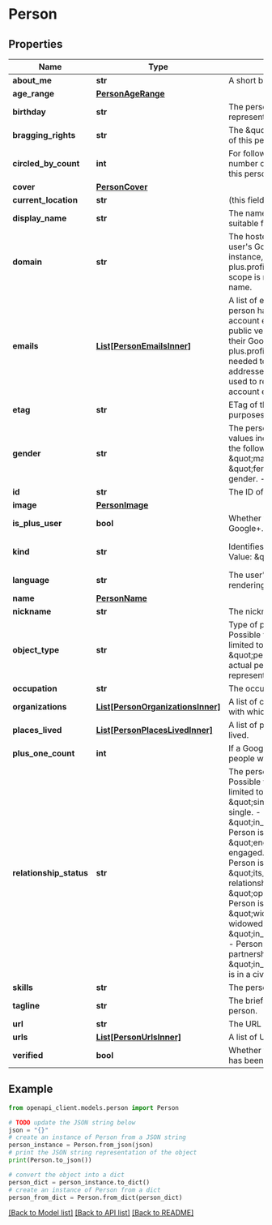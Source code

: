 # Person


## Properties

Name | Type | Description | Notes
------------ | ------------- | ------------- | -------------
**about_me** | **str** | A short biography for this person. | [optional] 
**age_range** | [**PersonAgeRange**](PersonAgeRange.md) |  | [optional] 
**birthday** | **str** | The person&#39;s date of birth, represented as YYYY-MM-DD. | [optional] 
**bragging_rights** | **str** | The \&quot;bragging rights\&quot; line of this person. | [optional] 
**circled_by_count** | **int** | For followers who are visible, the number of people who have added this person or page to a circle. | [optional] 
**cover** | [**PersonCover**](PersonCover.md) |  | [optional] 
**current_location** | **str** | (this field is not currently used) | [optional] 
**display_name** | **str** | The name of this person, which is suitable for display. | [optional] 
**domain** | **str** | The hosted domain name for the user&#39;s Google Apps account. For instance, example.com. The plus.profile.emails.read or email scope is needed to get this domain name. | [optional] 
**emails** | [**List[PersonEmailsInner]**](PersonEmailsInner.md) | A list of email addresses that this person has, including their Google account email address, and the public verified email addresses on their Google+ profile. The plus.profile.emails.read scope is needed to retrieve these email addresses, or the email scope can be used to retrieve just the Google account email address. | [optional] 
**etag** | **str** | ETag of this response for caching purposes. | [optional] 
**gender** | **str** | The person&#39;s gender. Possible values include, but are not limited to, the following values:   - \&quot;male\&quot; - Male gender.  - \&quot;female\&quot; - Female gender.  - \&quot;other\&quot; - Other. | [optional] 
**id** | **str** | The ID of this person. | [optional] 
**image** | [**PersonImage**](PersonImage.md) |  | [optional] 
**is_plus_user** | **bool** | Whether this user has signed up for Google+. | [optional] 
**kind** | **str** | Identifies this resource as a person. Value: \&quot;plus#person\&quot;. | [optional] [default to 'plus#person']
**language** | **str** | The user&#39;s preferred language for rendering. | [optional] 
**name** | [**PersonName**](PersonName.md) |  | [optional] 
**nickname** | **str** | The nickname of this person. | [optional] 
**object_type** | **str** | Type of person within Google+. Possible values include, but are not limited to, the following values:   - \&quot;person\&quot; - represents an actual person.  - \&quot;page\&quot; - represents a page. | [optional] 
**occupation** | **str** | The occupation of this person. | [optional] 
**organizations** | [**List[PersonOrganizationsInner]**](PersonOrganizationsInner.md) | A list of current or past organizations with which this person is associated. | [optional] 
**places_lived** | [**List[PersonPlacesLivedInner]**](PersonPlacesLivedInner.md) | A list of places where this person has lived. | [optional] 
**plus_one_count** | **int** | If a Google+ Page, the number of people who have +1&#39;d this page. | [optional] 
**relationship_status** | **str** | The person&#39;s relationship status. Possible values include, but are not limited to, the following values:   - \&quot;single\&quot; - Person is single.  - \&quot;in_a_relationship\&quot; - Person is in a relationship.  - \&quot;engaged\&quot; - Person is engaged.  - \&quot;married\&quot; - Person is married.  - \&quot;its_complicated\&quot; - The relationship is complicated.  - \&quot;open_relationship\&quot; - Person is in an open relationship.  - \&quot;widowed\&quot; - Person is widowed.  - \&quot;in_domestic_partnership\&quot; - Person is in a domestic partnership.  - \&quot;in_civil_union\&quot; - Person is in a civil union. | [optional] 
**skills** | **str** | The person&#39;s skills. | [optional] 
**tagline** | **str** | The brief description (tagline) of this person. | [optional] 
**url** | **str** | The URL of this person&#39;s profile. | [optional] 
**urls** | [**List[PersonUrlsInner]**](PersonUrlsInner.md) | A list of URLs for this person. | [optional] 
**verified** | **bool** | Whether the person or Google+ Page has been verified. | [optional] 

## Example

```python
from openapi_client.models.person import Person

# TODO update the JSON string below
json = "{}"
# create an instance of Person from a JSON string
person_instance = Person.from_json(json)
# print the JSON string representation of the object
print(Person.to_json())

# convert the object into a dict
person_dict = person_instance.to_dict()
# create an instance of Person from a dict
person_from_dict = Person.from_dict(person_dict)
```
[[Back to Model list]](../README.md#documentation-for-models) [[Back to API list]](../README.md#documentation-for-api-endpoints) [[Back to README]](../README.md)


